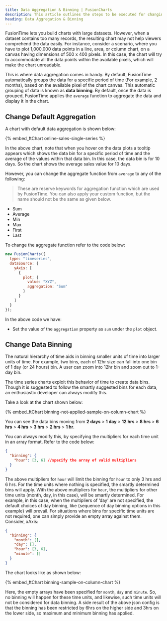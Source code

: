 ```yaml
---
title: Data Aggregation & Binning | FusionCharts
description: This article outlines the steps to be executed for changing the default aggregation.
heading: Data Aggregation & Binning
---
```


FusionTime lets you build charts with large datasets. However, when a dataset contains too many records, the resulting chart may not help viewers comprehend the data easily. For instance, consider a scenario, where you have to plot 1,000,000 data points in a line, area, or column chart, on a canvas having dimensions of 500 x 400 pixels. In this case, the chart will try to accommodate all the data points within the available pixels, which will make the chart unreadable.

This is where data aggregation comes in handy. By default, FusionTime automatically groups the data for a specific period of time (For example, 2 months), based on the available pixel of the chart canvas. This automatic grouping of data is known as **data** **binning**. By default, once the data is grouped, FusionTime applies the `average` function to aggregate the data and display it in the chart.

## Change Default Aggregation

A chart with default data aggregation is shown below:

{% embed_ftChart online-sales-single-series %}

In the above chart, note that when you hover on the data plots a tooltip appears which shows the data bin for a specific period of time and the average of the values within that data bin. In this case, the data bin is for 10 days. So the chart shows the average sales value for 10 days.

However, you can change the aggregate function from `average` to any of the following:

> These are reserve keywords for aggregation function which are used by FusionTime. You can also apply your custom function, but the name should not be the same as given below.

- Sum
- Average
- Min
- Max
- First
- Last

To change the aggregate function refer to the code below:

```javascript
new FusionCharts({
  type: "timeseries",
  dataSource: {
    yAxis: [
      {
        plot: {
          value: "XYZ",
          aggregation: "Sum"
        }
      }
    ]
  }
});
```

In the above code we have:

- Set the value of the `aggregation` property as `sum` under the `plot` object.

## Change Data Binning

The natural hierarchy of time aids in binning smaller units of time into larger units of time. For example, two bins, each of 12hr size can fall into one bin of 1 day (or 24 hours) bin. A user can zoom into 12hr bin and zoom out to 1-day bin.

The time series charts exploit this behavior of time to create data bins. Though it is suggested to follow the smartly suggested bins for each data, an enthusiastic developer can always modify this.

Take a look at the chart shown below:

{% embed_ftChart binning-not-applied-sample-on-column-chart %}

You can see the data bins moving from **2 days** > **1 day** > **12 hrs** > **8 hrs** > **6 hrs** > **4 hrs** > **3 hrs** > **2 hrs** > **1 hr**.

You can always modify this, by specifying the multipliers for each time unit in an array format. Refer to the code below:

```json
{
  "binning": {
    "hour": [3, 6] //specify the array of valid multipliers
  }
}
```

The above multipliers for `hour` will limit the binning for `hour` to only 3 hrs and 6 hrs. For the time units where nothing is specified, the smartly determined bins will apply. With the above multipliers for `hour`, the multipliers for other time units (month, day, in this case), will be smartly determined. For example, in this case, when the multipliers of ‘day’ are not specified, the default choices of day binning, like {sequence of day binning options in this example} will prevail.
For situations where bins for specific time units are not required, one can simply provide an empty array against them. Consider,
xAxis:

```json
{
  "binning": {
    "month": [],
    "day": [],
    "hour": [3, 6],
    "minute": []
  }
}
```

The chart looks like as shown below:

{% embed_ftChart binning-sample-on-column-chart %}

Here, the empty arrays have been specified for `month`, `day` and `minute`. So, no binning will happen for these time units, and likewise, such time units will not be considered for data binning. A side result of the above json config is that the binning has been restricted by 6hrs on the higher side and 3hrs on the lower side, so maximum and minimum binning has applied.
